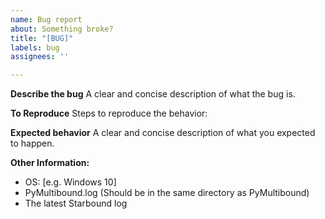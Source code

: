 ```yaml
---
name: Bug report
about: Something broke?
title: "[BUG]"
labels: bug
assignees: ''

---
```


**Describe the bug**
A clear and concise description of what the bug is.

**To Reproduce**
Steps to reproduce the behavior:

**Expected behavior**
A clear and concise description of what you expected to happen.

**Other Information:**
 - OS: [e.g. Windows 10]
 -  PyMultibound.log (Should be in the same directory as PyMultibound)
 - The latest Starbound log
